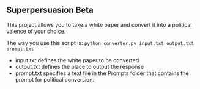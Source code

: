 ## Superpersuasion Beta

This project allows you to take a white paper and convert it into a political valence of your choice.

The way you use this script is:
`python converter.py input.txt output.txt prompt.txt`

* input.txt defines the white paper to be converted
* output.txt defines the place to output the response
* prompt.txt specifies a text file in the Prompts folder that contains the prompt for political conversion.
